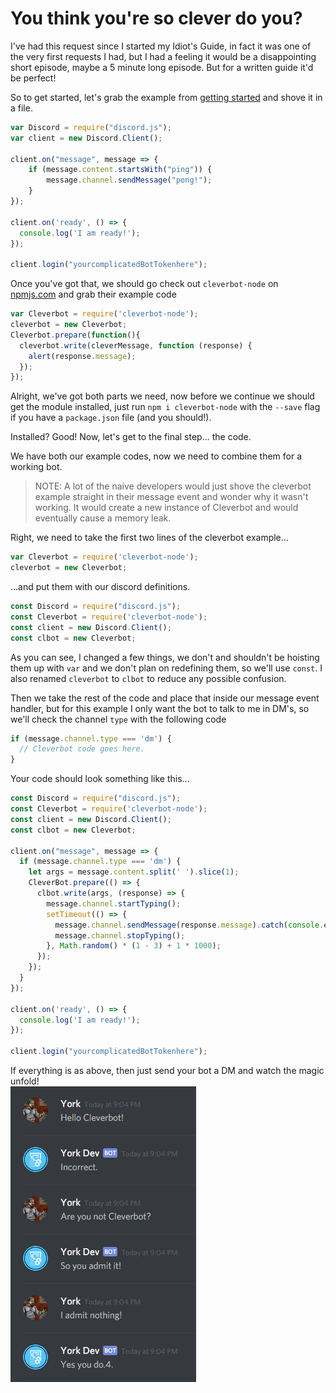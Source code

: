 # You think you're so clever do you?

I've had this request since I started my Idiot's Guide, in fact it was one of the very first requests I had, but I had a feeling it would be a disappointing short episode, maybe a 5 minute long episode. But for a written guide it'd be perfect!

So to get started, let's grab the example from [getting started](/getting-started/the-long-version.md) and shove it in a file.

```js
var Discord = require("discord.js");
var client = new Discord.Client();

client.on("message", message => {
    if (message.content.startsWith("ping")) {
        message.channel.sendMessage("pong!");
    }
});

client.on('ready', () => {
  console.log('I am ready!');
});

client.login("yourcomplicatedBotTokenhere");
```

Once you've got that, we should go check out `cleverbot-node` on [npmjs.com](https://www.npmjs.com/package/cleverbot-node) and grab their example code

```js
var Cleverbot = require('cleverbot-node');
cleverbot = new Cleverbot;
Cleverbot.prepare(function(){
  cleverbot.write(cleverMessage, function (response) {
    alert(response.message);
  });
});
```

Alright, we've got both parts we need, now before we continue we should get the module installed, just run `npm i cleverbot-node` with the `--save` flag if you have a `package.json` file \(and you should!\).

Installed? Good! Now, let's get to the final step... the code.

We have both our example codes, now we need to combine them for a working bot.

> NOTE: A lot of the naive developers would just shove the cleverbot example straight in their message event and wonder why it wasn't working. It would create a new instance of Cleverbot and would eventually cause a memory leak.

Right, we need to take the first two lines of the cleverbot example...

```js
var Cleverbot = require('cleverbot-node');
cleverbot = new Cleverbot;
```

...and put them with our discord definitions.

```js
const Discord = require("discord.js");
const Cleverbot = require('cleverbot-node');
const client = new Discord.Client();
const clbot = new Cleverbot;
```

As you can see, I changed a few things, we don't and shouldn't be hoisting them up with `var` and we don't plan on redefining them, so we'll use `const`. I also renamed `cleverbot` to `clbot` to reduce any possible confusion.

Then we take the rest of the code and place that inside our message event handler, but for this example I only want the bot to talk to me in DM's, so we'll check the channel `type` with the following code

```js
if (message.channel.type === 'dm') {
  // Cleverbot code goes here.
}
```

Your code should look something like this...

```js
const Discord = require("discord.js");
const Cleverbot = require('cleverbot-node');
const client = new Discord.Client();
const clbot = new Cleverbot;

client.on("message", message => {
  if (message.channel.type === 'dm') {
    let args = message.content.split(' ').slice(1);
    CleverBot.prepare(() => {
      clbot.write(args, (response) => {
        message.channel.startTyping();
        setTimeout(() => {
          message.channel.sendMessage(response.message).catch(console.error);
          message.channel.stopTyping();
        }, Math.random() * (1 - 3) + 1 * 1000);
      });
    });
  }
});

client.on('ready', () => {
  console.log('I am ready!');
});

client.login("yourcomplicatedBotTokenhere");
```

If everything is as above, then just send your bot a DM and watch the magic unfold!  
![Success!](/assets/cleverbot.png)

